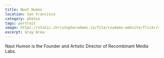 ```yaml
---
title: Naut Humon
location: San Francisco
category: photos
tags: portrait
image: https://static.christopheradams.io/file/cxadams-website/flickr/43824763384_2de34e9632_k.jpg
excerpt: Gray Area
---
```


Naut Humon is the Founder and Artistic Director of Recombinant Media Labs.

